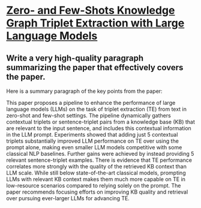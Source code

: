 # [Zero- and Few-Shots Knowledge Graph Triplet Extraction with Large   Language Models](https://arxiv.org/abs/2312.01954)

## Write a very high-quality paragraph summarizing the paper that effectively covers the paper.

 Here is a summary paragraph of the key points from the paper:

This paper proposes a pipeline to enhance the performance of large language models (LLMs) on the task of triplet extraction (TE) from text in zero-shot and few-shot settings. The pipeline dynamically gathers contextual triplets or sentence-triplet pairs from a knowledge base (KB) that are relevant to the input sentence, and includes this contextual information in the LLM prompt. Experiments showed that adding just 5 contextual triplets substantially improved LLM performance on TE over using the prompt alone, making even smaller LLM models competitive with some classical NLP baselines. Further gains were achieved by instead providing 5 relevant sentence-triplet examples. There is evidence that TE performance correlates more strongly with the quality of the retrieved KB context than LLM scale. While still below state-of-the-art classical models, prompting LLMs with relevant KB context makes them much more capable on TE in low-resource scenarios compared to relying solely on the prompt. The paper recommends focusing efforts on improving KB quality and retrieval over pursuing ever-larger LLMs for advancing TE.
